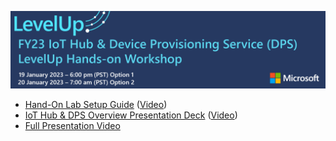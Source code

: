 
<p>
<img src="./images/LevelUp-IoT-DPS.png">
<ul>
  <li><a href="https://microsoft.sharepoint.com/:w:/t/LevelUpSkilling/Eej5tefoPrRNgvoBr4_rAIEBwBeijR5zcUQz3S80thgWVg?e=cH8xrb">Hand-On Lab Setup Guide</a> (<a href="https://microsoft-my.sharepoint.com/:v:/p/goblackw/EcrWzLD1AiNDvToBmtaiB6EBHx2SbtEUZtKLWrqzWBMpJA?e=zjoycC">Video</a>)
  <li><a href="https://microsoft.sharepoint.com/:p:/r/teams/LevelUpSkilling/_layouts/15/Doc.aspx?sourcedoc=%7BBC656469-5CE6-4B45-9FBA-24C9CD13EE2F%7D&file=IoTPlatform_LevelUp%20-IoTHub%20%26%20DPS%20-%20Feb%202023.pptx&action=edit&mobileredirect=true&share=IQFpZGW85lxFS5-6JMnNE-4vAZ8523rKNWC28CxtpvTwAWk">IoT Hub & DPS Overview Presentation Deck</a> (<a href="https://microsoft-my.sharepoint.com/:v:/p/goblackw/EVRE8cWys-RHjMGW4T7FbIwBHdh3O3I9r_hbu0bxNmA6Rg?e=5DdB7X">Video</a>)
  <li><a href="https://microsoft.sharepoint.com/:v:/t/LevelUpSkilling/EetVcbPCVCdPgwV6Z7hUhX0B4iLGr1iofxEz6aPdFRarhg?e=WZfbf6">Full Presentation Video</a>
</ul>
    
